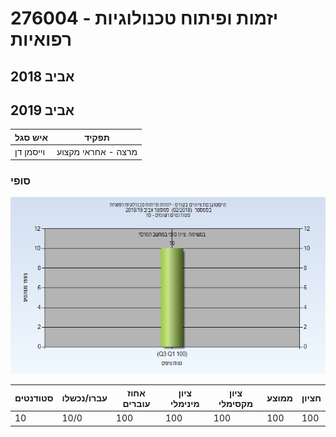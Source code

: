 # 276004 - יזמות ופיתוח טכנולוגיות רפואיות

## אביב 2018

## אביב 2019

| איש סגל | תפקיד |
| ---- | ---- |
| וייסמן דן | מרצה - אחראי מקצוע |

### סופי

![201802 Finals](201802/Finals.png)

| סטודנטים | עברו/נכשלו | אחוז עוברים | ציון מינימלי | ציון מקסימלי | ממוצע | חציון |
| ---- | ---- | ---- | ---- | ---- | ---- | ---- |
| 10 | 10/0 | 100 | 100 | 100 | 100 | 100 |

